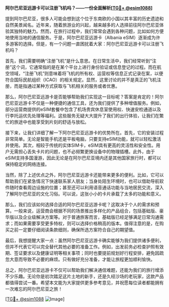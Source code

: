 **阿尔巴尼亚远游卡可以注册飞机吗？——一份全面解析[[TG💪+ @esim1088](https://t.me/s/esim1088)]**

提到阿尔巴尼亚，很多人可能会想到这个位于东南欧的小国以其丰富的历史遗迹和自然美景闻名。近年来，随着旅游业的兴起，越来越多的人选择前往阿尔巴尼亚体验其独特的魅力。然而，在旅行过程中，我们常常会遇到各种问题，比如如何方便地使用当地的通信服务。于是，阿尔巴尼亚远游卡（Albania eSIM）逐渐成为许多游客的选择。但是，有一个问题一直困扰着大家：阿尔巴尼亚远游卡可以注册飞机吗？

首先，我们需要明确“注册飞机”是什么意思。在日常生活中，我们经常听到“注册”这个词，它通常指的是在某个平台上进行身份验证或信息登记的过程。而在航空领域，“注册飞机”则意味着将飞机的所有权、运营权等信息正式记录在案，以便符合国际民航组织（ICAO）的相关规定。显然，这里讨论的并不是真正的飞机注册，而是指通过某种方式获取与飞机相关的服务或者优惠。

那么，阿尔巴尼亚远游卡是否能够帮助我们实现这一目标呢？答案是肯定的！阿尔巴尼亚远游卡不仅是一种便捷的通信工具，还为我们提供了多种增值服务。例如，部分运营商提供的eSIM套餐中包含了机场贵宾休息室使用权、快速安检通道以及行李托运优先处理等福利。这些服务无疑大大提升了我们的出行体验，让我们在繁忙的旅途中也能享受到片刻的舒适与放松。

接下来，让我们详细了解一下阿尔巴尼亚远游卡的优势所在。首先，它的安装过程非常简单。无论是智能手机还是平板电脑，只要支持eSIM功能，就可以轻松激活并使用。其次，相较于传统的实体SIM卡，eSIM具有更高的灵活性和安全性。用户无需担心丢失卡片的问题，也不必频繁更换设备中的物理插槽。此外，由于eSIM支持多国漫游，因此无论是在阿尔巴尼亚境内还是其他国家旅行时，都可以保持稳定的网络连接。

当然，除了上述优点之外，阿尔巴尼亚远游卡还能带来更多的便利。比如，它可以帮助我们在紧急情况下快速联系家人朋友；当身处陌生环境时，也可以借助导航软件随时查看周边设施的位置；甚至还可以利用语音通话功能与当地居民交流，深入了解阿尔巴尼亚的文化习俗。可以说，这张小小的卡片承载了太多的功能和意义。

那么，我们应该如何选择合适的阿尔巴尼亚远游卡呢？这取决于个人的需求和预算。一般来说，运营商会根据不同的场景推出多样化的产品组合，包括基础版、豪华版以及企业级解决方案等。对于普通旅客而言，基础版已经足够满足日常沟通需求；而如果需要享受更多特权，则可以选择价格稍高的版本。值得注意的是，在购买之前一定要仔细阅读条款细则，确保所选方案符合自己的期望值。

最后，我想提醒大家一点：虽然阿尔巴尼亚远游卡确实能够为我们提供诸多便利，但并不代表它可以完全替代其他必要的准备工作。例如，出发前务必检查护照有效期、签证要求以及健康证明等相关事项；同时也要提前规划好行程安排，避免因疏忽大意而导致不必要的麻烦。只有做好充分准备，才能让旅程更加顺利愉快。

总之，阿尔巴尼亚远游卡不仅可以帮助我们解决通信难题，还能为我们的旅行增添不少乐趣。无论你是初次踏足这片土地的新手，还是久经沙场的老玩家，这款产品都值得尝试一番。希望本文能为大家提供更多参考意见，并祝愿每位读者都能拥有一次难忘的阿尔巴尼亚之旅！

[[TG💪+ @esim1088](https://t.me/s/esim1088) ![Image](https://i.postimg.cc/4NQfJmqS/Snipaste-2025-05-13-00-14-12.png)]